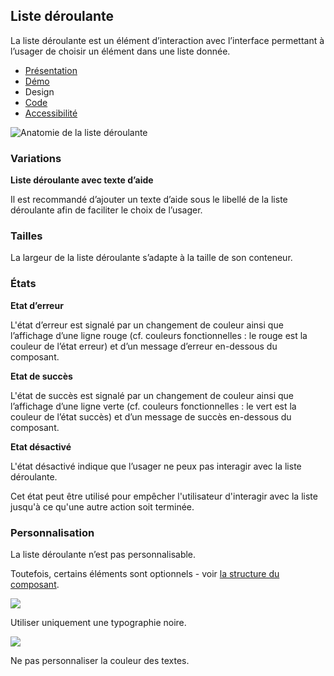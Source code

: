 
## Liste déroulante

La liste déroulante est un élément d’interaction avec l’interface permettant à l’usager de choisir un élément dans une liste donnée.


- [Présentation](../index.md)
- [Démo](../demo/index.md)
- Design
- [Code](../code/index.md)
- [Accessibilité](../accessibility/index.md)



![Anatomie de la liste déroulante](../_asset/anatomy/anatomy-1.png)






### Variations

**Liste déroulante avec texte d’aide**


Il est recommandé d’ajouter un texte d’aide sous le libellé de la liste déroulante afin de faciliter le choix de l’usager.

### Tailles

La largeur de la liste déroulante s’adapte à la taille de son conteneur.

### États

**Etat d’erreur**

L'état d’erreur est signalé par un changement de couleur ainsi que l’affichage d’une ligne rouge (cf. couleurs fonctionnelles : le rouge est la couleur de l’état erreur) et d’un message d’erreur en-dessous du composant.


**Etat de succès**

L'état de succès est signalé par un changement de couleur ainsi que l’affichage d’une ligne verte (cf. couleurs fonctionnelles : le vert est la couleur de l’état succès) et d’un message de succès en-dessous du composant.


**Etat désactivé**

L'état désactivé indique que l’usager ne peux pas interagir avec la liste déroulante.


Cet état peut être utilisé pour empêcher l'utilisateur d'interagir avec la liste jusqu'à ce qu'une autre action soit terminée.

### Personnalisation

La liste déroulante n’est pas personnalisable.

Toutefois, certains éléments sont optionnels - voir [la structure du composant](#liste-déroulante).



![](./assets/_asset/custom/do-1.png)

Utiliser uniquement une typographie noire.



![](./assets/_asset/custom/dont-1.png)

Ne pas personnaliser la couleur des textes.


